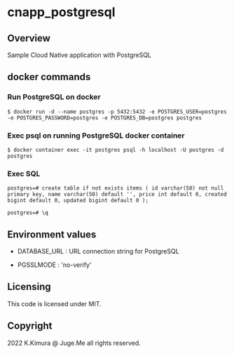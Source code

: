 # cnapp_postgresql

## Overview

Sample Cloud Native application with PostgreSQL


## docker commands

### Run PostgreSQL on docker

`$ docker run -d --name postgres -p 5432:5432 -e POSTGRES_USER=postgres -e POSTGRES_PASSWORD=postgres -e POSTGRES_DB=postgres postgres` 

### Exec psql on running PostgreSQL docker container

`$ docker container exec -it postgres psql -h localhost -U postgres -d postgres`


### Exec SQL

`postgres=# create table if not exists items ( id varchar(50) not null primary key, name varchar(50) default '', price int default 0, created bigint default 0, updated bigint default 0 );`

`postgres=# \q`


## Environment values

- DATABASE_URL : URL connection string for PostgreSQL

- PGSSLMODE : 'no-verify'


## Licensing

This code is licensed under MIT.


## Copyright

2022 K.Kimura @ Juge.Me all rights reserved.


